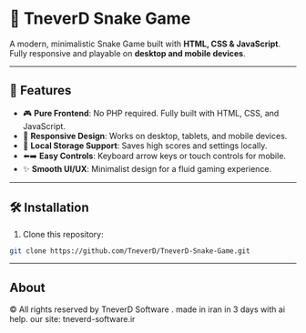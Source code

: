 # 🐍 TneverD Snake Game

A modern, minimalistic Snake Game built with **HTML, CSS & JavaScript**. Fully responsive and playable on **desktop and mobile devices**.

---

## 🚀 Features

- 🎮 **Pure Frontend**: No PHP required. Fully built with HTML, CSS, and JavaScript.  
- 📱 **Responsive Design**: Works on desktop, tablets, and mobile devices.  
- 💾 **Local Storage Support**: Saves high scores and settings locally.  
- ⬅️➡️ **Easy Controls**: Keyboard arrow keys or touch controls for mobile.  
- ✨ **Smooth UI/UX**: Minimalist design for a fluid gaming experience.  

---

## 🛠️ Installation

1. Clone this repository:

```bash
git clone https://github.com/TneverD/TneverD-Snake-Game.git
```
---

## About
©️ All rights reserved by TneverD Software .
made in iran in 3 days with ai help.
our site: tneverd-software.ir 
